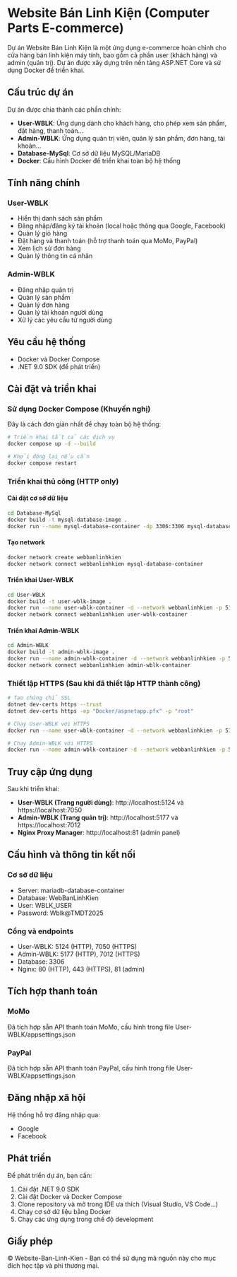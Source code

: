# Website Bán Linh Kiện (Computer Parts E-commerce)

Dự án Website Bán Linh Kiện là một ứng dụng e-commerce hoàn chỉnh cho cửa hàng bán linh kiện máy tính, bao gồm cả phần user (khách hàng) và admin (quản trị). Dự án được xây dựng trên nền tảng ASP.NET Core và sử dụng Docker để triển khai.

## Cấu trúc dự án

Dự án được chia thành các phần chính:

- **User-WBLK**: Ứng dụng dành cho khách hàng, cho phép xem sản phẩm, đặt hàng, thanh toán...
- **Admin-WBLK**: Ứng dụng quản trị viên, quản lý sản phẩm, đơn hàng, tài khoản...
- **Database-MySql**: Cơ sở dữ liệu MySQL/MariaDB
- **Docker**: Cấu hình Docker để triển khai toàn bộ hệ thống

## Tính năng chính

### User-WBLK
- Hiển thị danh sách sản phẩm
- Đăng nhập/đăng ký tài khoản (local hoặc thông qua Google, Facebook)
- Quản lý giỏ hàng
- Đặt hàng và thanh toán (hỗ trợ thanh toán qua MoMo, PayPal)
- Xem lịch sử đơn hàng
- Quản lý thông tin cá nhân

### Admin-WBLK
- Đăng nhập quản trị
- Quản lý sản phẩm
- Quản lý đơn hàng
- Quản lý tài khoản người dùng
- Xử lý các yêu cầu từ người dùng

## Yêu cầu hệ thống

- Docker và Docker Compose
- .NET 9.0 SDK (để phát triển)

## Cài đặt và triển khai

### Sử dụng Docker Compose (Khuyến nghị)

Đây là cách đơn giản nhất để chạy toàn bộ hệ thống:

```bash
# Triển khai tất cả các dịch vụ
docker compose up -d --build

# Khởi động lại nếu cần
docker compose restart
```

### Triển khai thủ công (HTTP only)

#### Cài đặt cơ sở dữ liệu
```bash
cd Database-MySql
docker build -t mysql-database-image .
docker run --name mysql-database-container -dp 3306:3306 mysql-database-image
```

#### Tạo network
```bash
docker network create webbanlinhkien
docker network connect webbanlinhkien mysql-database-container
```

#### Triển khai User-WBLK
```bash
cd User-WBLK
docker build -t user-wblk-image .
docker run --name user-wblk-container -d --network webbanlinhkien -p 5124:5124 -e ASPNETCORE_URLS="http://+:5124" user-wblk-image
docker network connect webbanlinhkien user-wblk-container
```

#### Triển khai Admin-WBLK
```bash
cd Admin-WBLK
docker build -t admin-wblk-image .
docker run --name admin-wblk-container -d --network webbanlinhkien -p 5177:5177 -e ASPNETCORE_URLS="http://+:5177" admin-wblk-image
docker network connect webbanlinhkien admin-wblk-container
```

### Thiết lập HTTPS (Sau khi đã thiết lập HTTP thành công)

```bash
# Tạo chứng chỉ SSL
dotnet dev-certs https --trust
dotnet dev-certs https -ep "Docker/aspnetapp.pfx" -p "root"

# Chạy User-WBLK với HTTPS
docker run --name user-wblk-container -d --network webbanlinhkien -p 5124:5124 -p 7050:7050 -v "Docker:/https:ro" -e ASPNETCORE_URLS="http://+:5124;https://+:7050" -e ASPNETCORE_Kestrel__Certificates__Default__Path="/https/aspnetapp.pfx" -e ASPNETCORE_Kestrel__Certificates__Default__Password="root" user-wblk-image

# Chạy Admin-WBLK với HTTPS
docker run --name admin-wblk-container -d --network webbanlinhkien -p 5177:5177 -p 7012:7012 -v "Docker:/https:ro" -e ASPNETCORE_URLS="http://+:5177;https://+:7012" -e ASPNETCORE_Kestrel__Certificates__Default__Path="/https/aspnetapp.pfx" -e ASPNETCORE_Kestrel__Certificates__Default__Password="root" admin-wblk-image
```

## Truy cập ứng dụng

Sau khi triển khai:

- **User-WBLK (Trang người dùng)**: http://localhost:5124 và https://localhost:7050
- **Admin-WBLK (Trang quản trị)**: http://localhost:5177 và https://localhost:7012
- **Nginx Proxy Manager**: http://localhost:81 (admin panel)

## Cấu hình và thông tin kết nối

### Cơ sở dữ liệu
- Server: mariadb-database-container
- Database: WebBanLinhKien
- User: WBLK_USER
- Password: Wblk@TMDT2025

### Cổng và endpoints
- User-WBLK: 5124 (HTTP), 7050 (HTTPS)
- Admin-WBLK: 5177 (HTTP), 7012 (HTTPS)
- Database: 3306
- Nginx: 80 (HTTP), 443 (HTTPS), 81 (admin)

## Tích hợp thanh toán

### MoMo
Đã tích hợp sẵn API thanh toán MoMo, cấu hình trong file User-WBLK/appsettings.json

### PayPal
Đã tích hợp sẵn API thanh toán PayPal, cấu hình trong file User-WBLK/appsettings.json

## Đăng nhập xã hội

Hệ thống hỗ trợ đăng nhập qua:
- Google
- Facebook

## Phát triển

Để phát triển dự án, bạn cần:
1. Cài đặt .NET 9.0 SDK
2. Cài đặt Docker và Docker Compose
3. Clone repository và mở trong IDE ưa thích (Visual Studio, VS Code...)
4. Chạy cơ sở dữ liệu bằng Docker
5. Chạy các ứng dụng trong chế độ development

## Giấy phép

© Website-Ban-Linh-Kien - Bạn có thể sử dụng mã nguồn này cho mục đích học tập và phi thương mại. 